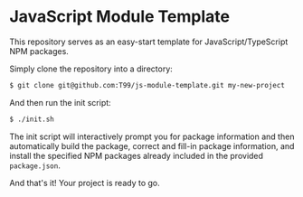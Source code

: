 # JavaScript Module Template
This repository serves as an easy-start template for JavaScript/TypeScript NPM packages. 

Simply clone the repository into a directory:

```bash
$ git clone git@github.com:T99/js-module-template.git my-new-project
```

And then run the init script:

```bash
$ ./init.sh
```

The init script will interactively prompt you for package information and then automatically build the package, correct and fill-in package information, and install the specified NPM packages already included in the provided `package.json`.

And that's it! Your project is ready to go.